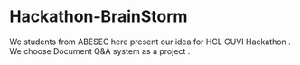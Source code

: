 # Hackathon-BrainStorm
We students from ABESEC here present our idea for HCL GUVI Hackathon . We choose Document Q&amp;A system as a project .
